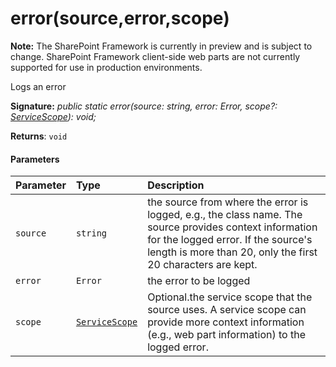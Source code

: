 # error(source,error,scope)
**Note:** The SharePoint Framework is currently in preview and is subject to change. SharePoint Framework client-side web parts are not currently supported for use in production environments.



Logs an error

**Signature:** _public static error(source: string, error: Error, scope?: [ServiceScope](../sp-core-library/servicescope.md)): void;_

**Returns**: `void`





#### Parameters


| Parameter	   | Type    | Description |
|:-------------|:---------------|:------------|
| `source`    | `string` | the source from where the error is logged, e.g., the class name. The source provides context information for the logged error. If the source's length is more than 20, only the first 20 characters are kept. |
| `error`    | `Error` | the error to be logged |
| `scope`    | [`ServiceScope`](../sp-core-library/servicescope.md) | Optional.the service scope that the source uses. A service scope can provide more context information (e.g., web part information) to the logged error. |


